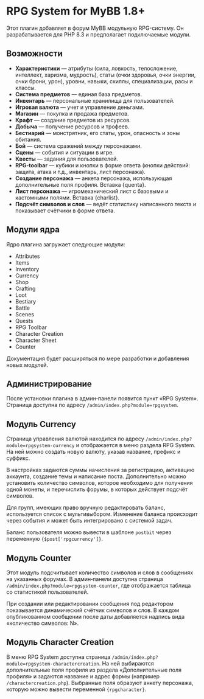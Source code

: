 # RPG System for MyBB 1.8+

Этот плагин добавляет в форум MyBB модульную RPG-систему. Он разрабатывается для PHP 8.3 и предполагает подключаемые модули.

## Возможности

- **Характеристики** — атрибуты (сила, ловкость, телосложение, интеллект,
  харизма, мудрость), статы (очки здоровья, очки энергии, очки брони, урон),
  уровни, навыки, скиллы, специализации, расы и классы.
- **Система предметов** — единая база предметов.
- **Инвентарь** — персональные хранилища для пользователей.
- **Игровая валюта** — учет и управление деньгами.
- **Магазин** — покупка и продажа предметов.
- **Крафт** — создание предметов из ресурсов.
- **Добыча** — получение ресурсов и трофеев.
- **Бестиарий** — монстрятник, его статы, урон, опасность и зоны обитания.
- **Бой** — система сражений между персонажами.
- **Сцены** — события и ситуации в игре.
- **Квесты** — задания для пользователей.
- **RPG-toolbar** — кубики и кнопки в форме ответа (кнопки действий: защита, атака и т.д., инвентарь, лист персонажа).
- **Создание персонажа** — анкета персонажа, использующая дополнительные поля профиля. Вставка {quenta}.
- **Лист персонажа** — игромеханический лист с базовыми и кастомными полями. Вставка {charlist}.
- **Подсчёт символов и слов** — ведёт статистику написанного текста и показывает счётчики в форме ответа.

## Модули ядра

Ядро плагина загружает следующие модули:

- Attributes
- Items
- Inventory
- Currency
- Shop
- Crafting
- Loot
- Bestiary
- Battle
- Scenes
- Quests
- RPG Toolbar
- Character Creation
- Character Sheet
- Counter

Документация будет расширяться по мере разработки и добавления новых модулей.

## Администрирование

После установки плагина в админ‑панели появится пункт «RPG System». Страница
доступна по адресу `/admin/index.php?module=rpgsystem`.

## Модуль Currency

Страница управления валютой находится по адресу `/admin/index.php?module=rpgsystem-currency` и отображается в меню раздела RPG System. На ней можно создать новую валюту, указав название, префикс и суффикс.

В настройках задаются суммы начисления за регистрацию, активацию аккаунта, создание темы и написание поста. Дополнительно можно установить количество символов, которое необходимо для получения одной монеты, и перечислить форумы, в которых действует подсчёт символов.

Для групп, имеющих право вручную редактировать баланс, используется список с мультивыбором. Изменение баланса происходит через события и может быть интегрировано с системой задач.

Баланс пользователя можно вывести в шаблоне `postbit` через переменную
`{$post['rpgcurrency']}`.

## Модуль Counter

Этот модуль подсчитывает количество символов и слов в сообщениях на указанных форумах. В админ‑панели доступна страница `/admin/index.php?module=rpgsystem-counter`, где отображается таблица со статистикой пользователей.

При создании или редактировании сообщения под редактором показывается динамический счётчик символов и слов. В каждом опубликованном сообщении после даты добавляется надпись вида «количество символов: N».

## Модуль Character Creation

В меню RPG System доступна страница `/admin/index.php?module=rpgsystem-charactercreation`. На ней выбираются дополнительные поля профиля из раздела «Дополнительные поля профиля» и задаются название и адрес формы (например `/charactercreation.php`). Выбранные поля образуют анкету персонажа, которую можно вывести переменной `{rpgcharacter}`.

